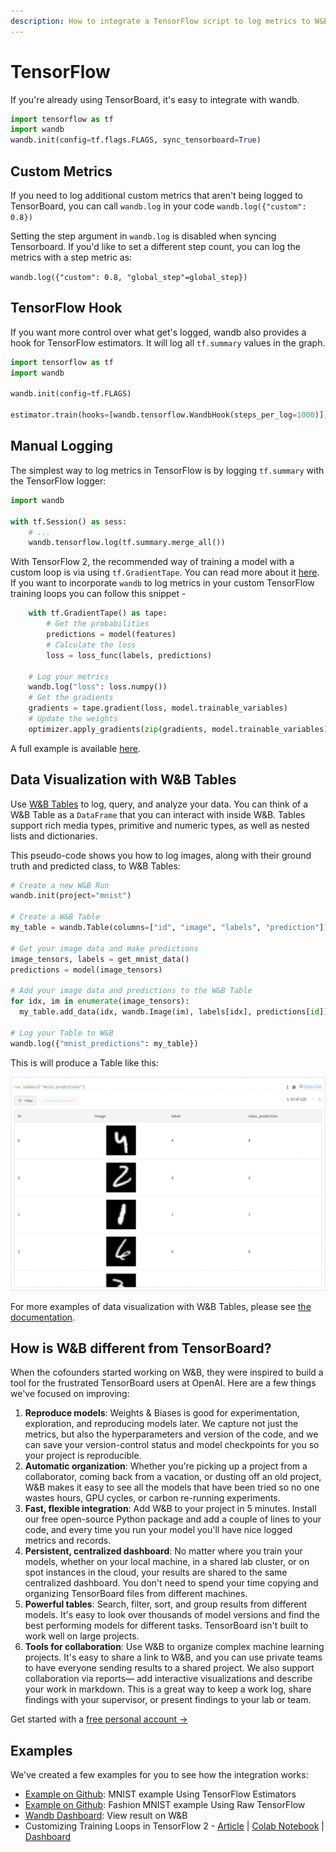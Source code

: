 ```yaml
---
description: How to integrate a TensorFlow script to log metrics to W&B
---
```


# TensorFlow

If you're already using TensorBoard, it's easy to integrate with wandb.

```python
import tensorflow as tf
import wandb
wandb.init(config=tf.flags.FLAGS, sync_tensorboard=True)
```

## Custom Metrics

If you need to log additional custom metrics that aren't being logged to TensorBoard, you can call `wandb.log` in your code `wandb.log({"custom": 0.8})`

Setting the step argument in `wandb.log` is disabled when syncing Tensorboard. If you'd like to set a different step count, you can log the metrics with a step metric as:

`wandb.log({"custom": 0.8, "global_step"=global_step})`

## TensorFlow Hook

If you want more control over what get's logged, wandb also provides a hook for TensorFlow estimators. It will log all `tf.summary` values in the graph.

```python
import tensorflow as tf
import wandb

wandb.init(config=tf.FLAGS)

estimator.train(hooks=[wandb.tensorflow.WandbHook(steps_per_log=1000)])
```

## Manual Logging

The simplest way to log metrics in TensorFlow is by logging `tf.summary` with the TensorFlow logger:

```python
import wandb

with tf.Session() as sess:
    # ...
    wandb.tensorflow.log(tf.summary.merge_all())
```

With TensorFlow 2, the recommended way of training a model with a custom loop is via using `tf.GradientTape`. You can read more about it [here](https://www.tensorflow.org/tutorials/customization/custom_training_walkthrough). If you want to incorporate `wandb` to log metrics in your custom TensorFlow training loops you can follow this snippet -

```python
    with tf.GradientTape() as tape:
        # Get the probabilities
        predictions = model(features)
        # Calculate the loss
        loss = loss_func(labels, predictions)

    # Log your metrics
    wandb.log("loss": loss.numpy())
    # Get the gradients
    gradients = tape.gradient(loss, model.trainable_variables)
    # Update the weights
    optimizer.apply_gradients(zip(gradients, model.trainable_variables))
```

A full example is available [here](https://www.wandb.com/articles/wandb-customizing-training-loops-in-tensorflow-2).

## Data Visualization with W\&B Tables

Use [W\&B Tables](https://docs.wandb.ai/guides/data-vis) to log, query, and analyze your data. You can think of a W\&B Table as a `DataFrame` that you can interact with inside W\&B. Tables support rich media types, primitive and numeric types, as well as nested lists and dictionaries.

This pseudo-code shows you how to log images, along with their ground truth and predicted class, to W\&B Tables:

```python
# Create a new W&B Run
wandb.init(project="mnist")

# Create a W&B Table
my_table = wandb.Table(columns=["id", "image", "labels", "prediction"])

# Get your image data and make predictions
image_tensors, labels = get_mnist_data()
predictions = model(image_tensors)

# Add your image data and predictions to the W&B Table
for idx, im in enumerate(image_tensors): 
  my_table.add_data(idx, wandb.Image(im), labels[idx], predictions[id])

# Log your Table to W&B
wandb.log({"mnist_predictions": my_table})
```

This is will produce a Table like this:

![](../../.gitbook/assets/screenshot-2021-07-14-at-20.18.39.png)

For more examples of data visualization with W\&B Tables, please see [the documentation](https://docs.wandb.ai/guides/data-vis).

## How is W\&B different from TensorBoard?

When the cofounders started working on W\&B, they were inspired to build a tool for the frustrated TensorBoard users at OpenAI. Here are a few things we've focused on improving:

1. **Reproduce models**: Weights & Biases is good for experimentation, exploration, and reproducing models later. We capture not just the metrics, but also the hyperparameters and version of the code, and we can save your version-control status and model checkpoints for you so your project is reproducible. 
2. **Automatic organization**: Whether you're picking up a project from a collaborator, coming back from a vacation, or dusting off an old project, W\&B makes it easy to see all the models that have been tried so no one wastes hours, GPU cycles, or carbon re-running experiments.
3. **Fast, flexible integration**: Add W\&B to your project in 5 minutes. Install our free open-source Python package and add a couple of lines to your code, and every time you run your model you'll have nice logged metrics and records.
4. **Persistent, centralized dashboard**: No matter where you train your models, whether on your local machine, in a shared lab cluster, or on spot instances in the cloud, your results are shared to the same centralized dashboard. You don't need to spend your time copying and organizing TensorBoard files from different machines.
5. **Powerful tables**: Search, filter, sort, and group results from different models. It's easy to look over thousands of model versions and find the best performing models for different tasks. TensorBoard isn't built to work well on large projects.
6. **Tools for collaboration**: Use W\&B to organize complex machine learning projects. It's easy to share a link to W\&B, and you can use private teams to have everyone sending results to a shared project. We also support collaboration via reports— add interactive visualizations and describe your work in markdown. This is a great way to keep a work log, share findings with your supervisor, or present findings to your lab or team.

Get started with a [free personal account →](https://wandb.ai)

## Examples

We've created a few examples for you to see how the integration works:

* [Example on Github](https://github.com/wandb/examples/blob/master/examples/tensorflow/tf-estimator-mnist/mnist.py): MNIST example Using TensorFlow Estimators
* [Example on Github](https://github.com/wandb/examples/blob/master/examples/tensorflow/tf-cnn-fashion/train.py): Fashion MNIST example Using Raw TensorFlow
* [Wandb Dashboard](https://app.wandb.ai/l2k2/examples-tf-estimator-mnist/runs/p0ifowcb): View result on W\&B
* Customizing Training Loops in TensorFlow 2 - [Article](https://www.wandb.com/articles/wandb-customizing-training-loops-in-tensorflow-2) | [Colab Notebook](https://colab.research.google.com/drive/1JCpAbjkCFhYMT7LCQ399y35TS3jlMpvM) | [Dashboard](https://app.wandb.ai/sayakpaul/custom_training_loops_tf)
